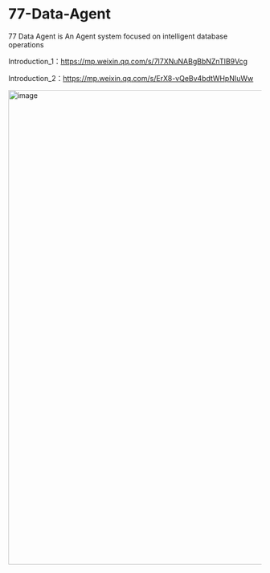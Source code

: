 # 77-Data-Agent
77 Data Agent is An Agent system focused on intelligent database operations

Introduction_1：https://mp.weixin.qq.com/s/7l7XNuNABgBbNZnTIB9Vcg

Introduction_2：https://mp.weixin.qq.com/s/ErX8-vQeBv4bdtWHpNIuWw

<img width="1914" height="946" alt="image" src="https://github.com/user-attachments/assets/faabc9c7-d51c-40c6-a6c6-671977a79a74" />
